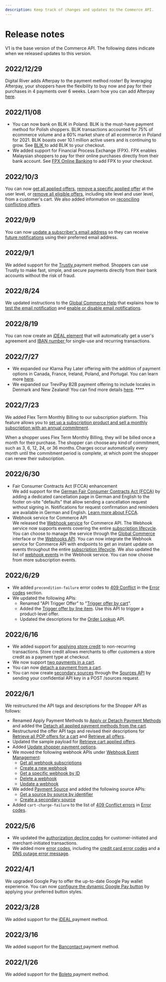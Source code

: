 ```yaml
---
description: Keep track of changes and updates to the Commerce API.
---
```


# Release notes

V1 is the base version of the Commerce API. The following dates indicate when we released updates to this version.

## 2022/12/29

Digital River adds Afterpay to the payment method roster! By leveraging Afterpay, your shoppers have the flexibility to buy now and pay for their purchases in 4 payments over 6 weeks. Learn how you can add Afterpay [here](../../payments/supported-payment-methods/afterpay.md).

## 2022/11/08

* You can now bank on BLIK in Poland. BLIK is the must-have payment method for Polish shoppers. BLIK transactions accounted for 75% of ecommerce volume and a 60% market share of all ecommerce in Poland for 2021. BLIK boasts over 10.1 million active users and is continuing to grow. See [BLIK ](../../payments/supported-payment-methods/blik.md)to add BLIK to your checkout.
* We added support for Financial Process Exchange (FPX). FPX enables Malaysian shoppers to pay for their online purchases directly from their bank account. See [FPX Online Banking](../../payments/supported-payment-methods/fpx-online-banking.md) to add FPX to your checkout.

## 2022/10/3

You can now [get all applied offers](../../cart/creating-or-updating-a-cart/getting-all-applied-offers.md), [remove a specific applied offer](../../cart/creating-or-updating-a-cart/removing-a-specific-applied-offer.md) at the user level, or [remove all eligible offers](../../cart/creating-or-updating-a-cart/removing-eligible-offers.md), including site level and user level, from a customer's cart. We also added information on [reconciling conflicting offers](../../cart/creating-or-updating-a-cart/reconciling-conflicting-offers.md).

## 2022/9/9

You can now [update a subscriber's email address](../../subscriptions/managing-subscriptions/updating-the-subscribers-email-address.md) so they can receive [future notifications](https://help.digitalriver.com/help/gc/Administration/Email-Notifications/Email-notifications.htm) using their preferred email address.

## 2022/9/1

We added support for the [Trustly ](../../payments/supported-payment-methods/trustly.md)payment method. Shoppers can use Trustly to make fast, simple, and secure payments directly from their bank accounts without the risk of fraud.

## 2022/8/24

We updated instructions to the [Global Commerce Help](https://help.digitalriver.com/internal-help/gc.htm) that explains how to [test the email notification](https://help.digitalriver.com/internal-help/gc/Administration/Email-Notifications/Email-notifications.htm#HowToTestTheEmailNotification) and [enable or disable email notifications](https://help.digitalriver.com/internal-help/gc/Administration/Email-Notifications/Email-notifications.htm#HowToEnableOrDisableEmailNotifications).

## 2022/8/19

You can now create an [iDEAL element](../reference/elements/ideal-element.md) that will automatically get a user's agreement and [IBAN number ](../reference/elements/iban-element.md#creating-an-iban-element)for single-use and recurring transactions.

## 2022/7/27

* We expanded our Klarna Pay Later offering with the addition of payment options in Canada, France, Ireland, Poland, and Portugal. You can learn more [here](../../payments/payments-solutions/digitalriver.js/payment-methods/klarna.md).
* We expanded our TreviPay B2B payment offering to include locales in Denmark and New Zealand! You can find more details [here](../../payments/payments-solutions/digitalriver.js/payment-methods/trevipay.md). ****&#x20;

## 2022/7/23

We added Flex Term Monthly Billing to our subscription platform. This feature allows you to [set up a subscription product and sell a monthly subscription with an annual commitment](https://help.digitalriver.com/help/gc/Products/All-Products/Creating-a-product.htm#HowToCreateAFlexTermRenewal).

When a shopper uses Flex Term Monthly Billing, they will be billed once a month for their purchase. The shopper can choose any kind of commitment, such as 3, 6, 12, 24, or 36 months. Charges occur automatically every month until the commitment period is complete, at which point the shopper can renew their subscription.

## 2022/6/30

* Fair Consumer Contracts Act (FCCA) enhancement \
  We add support for the [German Fair Consumer Contracts Act (FCCA)](https://www.lexology.com/library/detail.aspx) by adding a dedicated cancellation page in German and English to the footer on-site "defaults" that allow sending a cancellation request without signing in. Notifications for request confirmation and reminders are available in German and English. [Learn more about FCCA](https://digitalriver.service-now.com/kb?id=kb\_article\_view\&sysparm\_article=KB0010508).&#x20;
* Webhook service for Commerce API\
  We released the [Webhook service](https://help.digitalriver.com/help/gc/Administration/Webhook-Service/Webhook-service.htm) for Commerce API. The Webhook service now supports events covering the entire [subscription lifecycle](../../subscriptions/subscription-lifecycle.md). You can choose to manage the service through the [Global Commerce](https://gc.digitalriver.com/gc/ent/login.do) interface or the [Webhooks API](https://www.digitalriver.com/docs/commerce-api-reference/#tag/Webhook-Event-Management). You can now integrate the Webhook service for Commerce API with endpoints to get an instant update on events throughout the entire [subscription lifecycle](../../subscriptions/subscription-lifecycle.md). We also updated the list of [webhook events](../../events-and-webhooks/events/event-types.md) in the Webhook service. You can now choose from more subscription events.

## 2022/6/29

* We added `precondition-failure` error codes to [409 Conflict](../../error-codes.md#409-conflict) in the [Error codes](../../error-codes.md) section.
* We updated the following APIs:
  * Renamed "API Trigger Offer" to "[Trigger offer by cart](https://www.digitalriver.com/docs/commerce-api-reference/#tag/API-Trigger-Offer/paths/\~1v1\~1shoppers\~1me\~1carts\~1active%20\(API%20Trigger%20Offer\)/post)".
  * Added the [Trigger offer by line item](https://www.digitalriver.com/docs/commerce-api-reference/#tag/API-Trigger-Offer/paths/\~1v1\~1shoppers\~1me\~1carts\~1active\~1line-items%20\(API%20Trigger%20Offer\)/post). Use this API to trigger a product-level offer.
  * Updated the descriptions for the [Order Lookup](https://www.digitalriver.com/docs/commerce-api-reference/#tag/Order-Lookup/paths/\~1v1\~1shoppers\~1order-lookup/post) API.

## 2022/6/16

* We added support for [applying store credit](../../consumer-browsing-experience-1/common-use-cases/applying-store-credit.md) to non-recurring transactions. Store credit allows merchants to offer customers a store credit as a payment type at checkout.
* We now support [two payments in a cart](../../payments/sources/using-the-source-identifier.md).
* You can now [detach a payment from a cart](../../payments/sources/using-the-source-identifier.md#detaching-payment-sources-from-a-cart).
* You can now create [secondary sources](../../payments/sources/using-the-source-identifier.md#creating-secondary-sources) through the [Sources API](https://www.digitalriver.com/docs/commerce-api-reference/#operation/createSources) by sending your confidential API key in a POST /sources request.

## 2022/6/1

We restructured the API tags and descriptions for the Shopper API as follows:

* Renamed Apply Payment Methods to [Apply or Detach Payment Methods](https://www.digitalriver.com/docs/commerce-api-reference/#tag/Submit-Cart/paths/\~1v1\~1shoppers\~1me\~1carts\~1active\~1submit-cart/post) and added the [Detach all applied payment methods from the cart](https://www.digitalriver.com/docs/commerce-api-reference/#tag/Apply-or-Detach-Payment-Methods/paths/\~1v1\~1shoppers\~1me\~1carts\~1active\~1payment/delete).
* Restructured the offer API tags and revised their descriptions for [Retrieve all POP offers for a cart](https://www.digitalriver.com/docs/commerce-api-reference/#tag/Cart-Offers/paths/\~1v1\~1shoppers\~1me\~1carts\~1active\~1point-of-promotions\~1{popName}\~1offers/get) and [Retrieve all offers](https://www.digitalriver.com/docs/commerce-api-reference/#tag/Offers/paths/\~1v1\~1shoppers\~1me\~1offers/get).
* Updated the sample payload for [Retrieve cart applied offers](https://www.digitalriver.com/docs/commerce-api-reference/#tag/Cart-Offers/paths/\~1v1\~1shoppers\~1me\~1carts\~1active\~1applied-offers/get).
* Added [Update shopper payment options](https://www.digitalriver.com/docs/commerce-api-reference/#tag/Payment-Options/paths/\~1v1\~1shoppers\~1me\~1payment-options\~1{paymentOptionId}/post).
* We moved the following webhook APIs under [Webhook Event Management](https://www.digitalriver.com/docs/commerce-api-reference/#tag/Webhook-Event-Management):
  * [Get all webhook subscriptions](https://www.digitalriver.com/docs/commerce-api-reference/#operation/getAllWebhooksUsingGET)
  * [Create a new webhook](https://www.digitalriver.com/docs/commerce-api-reference/#operation/createNewWebhookUsingPOST)
  * [Get a specific webhook by ID](https://www.digitalriver.com/docs/commerce-api-reference/#operation/getWebhookByIdUsingGET)
  * [Delete a webhook](https://www.digitalriver.com/docs/commerce-api-reference/#operation/deleteWebhookUsingDELETE)
  * [Update a webhook](https://www.digitalriver.com/docs/commerce-api-reference/#operation/updateWebhookUsingPATCH)
* We added [Payment Source](https://www.digitalriver.com/docs/commerce-api-reference/#tag/Source) and added the following source APIs:
  * [Get a source by source by identifier](https://www.digitalriver.com/docs/commerce-api-reference/#operation/retrieveSources)
  * [Create a secondary source](https://www.digitalriver.com/docs/commerce-api-reference/#operation/createSources)
* Added `cart-charge-failure` to the list of [409 Conflict errors](../../error-codes.md#409-conflict) in [Error codes](../../error-codes.md).

## 2022/5/6

* We updated the [authorization decline codes](../../cart/submitting-a-cart/authorization-declines.md) for customer-initiated and merchant-initiated transactions.
* We added more [error codes](../../error-codes.md), including the [credit card error codes](../../error-codes.md#credit-card-error-and-declined-message) and a [DNS outage error message](../../error-codes.md#500-internal-server-error).

## 2022/4/1

We upgraded Google Pay to offer the up-to-date Google Pay wallet experience. You can now [configure the dynamic Google Pay button](../reference/elements/google-pay-elements.md#google-pay-element-styles-and-customization) by applying your preferred button styles.

## 2022/3/28

We added support for the [iDEAL ](../../payments/payments-solutions/digitalriver.js/payment-methods/configuring-ideal.md)payment method.

## 2022/3/16

We added support for the [Bancontact ](../../payments/payments-solutions/digitalriver.js/payment-methods/configuring-bancontact.md)payment method.

## 2022/1/26

We added support for the [Boleto ](../../payments/payments-solutions/digitalriver.js/payment-methods/configuring-boleto.md)payment method.
